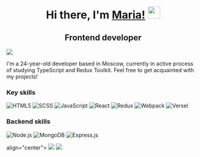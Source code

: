 <h1 align="center">Hi there, I'm <a href="https://daniilshat.ru/" target="_blank">Maria!</a> 
<img src="https://github.com/blackcater/blackcater/raw/main/images/Hi.gif" height="32"/></h1>
<h2 align="center">Frontend developer</h2>
<img align="center" src="https://readme-typing-svg.herokuapp.com?color=%2336BCF7&lines=Hello+World!" />

<p>I'm a 24-year-old developer based in Moscow, currently in active process of studying TypeScript and Redux Toolkit. Feel free to get acquainted with my projects!</p>

<h3>Key skills</h3>
<p>
    <img src="https://img.shields.io/badge/html5-%23E34F26.svg?style=for-the-badge&logo=html5&logoColor=white" alt="HTML5">
    <img src="https://img.shields.io/badge/SASS-hotpink.svg?style=for-the-badge&logo=SASS&logoColor=white" alt="SCSS">
    <img src="https://img.shields.io/badge/javascript-%23323330.svg?style=for-the-badge&logo=javascript&logoColor=%23F7DF1E" alt="JavaScript">
    <img src="https://img.shields.io/badge/react-%2320232a.svg?style=for-the-badge&logo=react&logoColor=%2361DAFB" alt="React">
    <img src="https://img.shields.io/badge/redux-%23593d88.svg?style=for-the-badge&logo=redux&logoColor=white" alt="Redux">
    <img src="https://img.shields.io/badge/webpack-%238DD6F9.svg?style=for-the-badge&logo=webpack&logoColor=black" alt="Webpack">
    <img src="https://img.shields.io/badge/vercel-%23000000.svg?style=for-the-badge&logo=vercel&logoColor=white" alt="Versel">
</p>

<h3>Backend skills</h3>
<p>
    <img src="https://img.shields.io/badge/node.js-6DA55F?style=for-the-badge&logo=node.js&logoColor=white" alt="Node.js">
     <img src="https://img.shields.io/badge/MongoDB-%234ea94b.svg?style=for-the-badge&logo=mongodb&logoColor=white" alt="MongoDB">
    <img src="https://img.shields.io/badge/express.js-%23404d59.svg?style=for-the-badge&logo=express&logoColor=%2361DAFB" alt="Express.js">
</p>

<div> align="center">
<img src="https://github-readme-stats-mariias-projects-0766a561.vercel.app/api?username=Plugopanka&hide=issues,contribs&theme=one_dark_pro">

<img src="https://streak-stats.demolab.com/?user=Plugopanka&theme=one_dark_pro">
</div>
